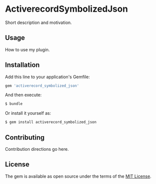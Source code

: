 # ActiverecordSymbolizedJson
Short description and motivation.

## Usage
How to use my plugin.

## Installation
Add this line to your application's Gemfile:

```ruby
gem 'activerecord_symbolized_json'
```

And then execute:
```bash
$ bundle
```

Or install it yourself as:
```bash
$ gem install activerecord_symbolized_json
```

## Contributing
Contribution directions go here.

## License
The gem is available as open source under the terms of the [MIT License](https://opensource.org/licenses/MIT).
